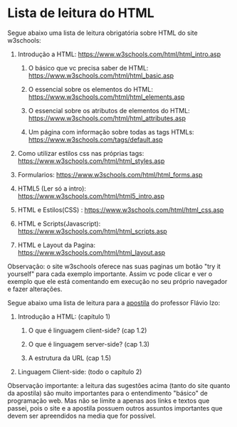 # Lista de leitura do HTML

Segue abaixo uma lista de leitura obrigatória sobre HTML do site w3schools:

1. Introdução a HTML: https://www.w3schools.com/html/html_intro.asp

    1. O básico que vc precisa saber de HTML: https://www.w3schools.com/html/html_basic.asp

    2. O essencial sobre os elementos do HTML: https://www.w3schools.com/html/html_elements.asp

    3. O essencial sobre os atributos de elementos do HTML: https://www.w3schools.com/html/html_attributes.asp
    4. Um página com informação sobre todas as tags HTMLs: https://www.w3schools.com/tags/default.asp

2. Como utilizar estilos css nas próprias tags: https://www.w3schools.com/html/html_styles.asp

3. Formularios: https://www.w3schools.com/html/html_forms.asp

4. HTML5 (Ler só a intro): https://www.w3schools.com/html/html5_intro.asp

5. HTML e Estilos(CSS) : https://www.w3schools.com/html/html_css.asp

6. HTML e Scripts(Javascript): https://www.w3schools.com/html/html_scripts.asp

7. HTML e Layout da Pagina: https://www.w3schools.com/html/html_layout.asp

Observação: o site w3schools oferece nas suas paginas um botão "try it yourself" para cada exemplo importante. Assim vc pode clicar e ver o exemplo que ele está comentando em execução no seu próprio navegador e fazer alterações.


Segue abaixo uma lista de leitura para a [apostila](apostila-flavio-izo.pdf) do professor Flávio Izo:

1. Introdução a HTML: (capítulo 1)
    
    1. O que é linguagem client-side? (cap 1.2)
    
    2. O que é linguagem server-side? (cap 1.3)
    
    3. A estrutura da URL (cap 1.5)
    
2. Linguagem Client-side: (todo o capítulo 2)


Observação importante: a leitura das sugestões acima (tanto do site quanto da apostila) são muito importantes para o entendimento "básico" de programação web. Mas não se limite a apenas aos links e textos que passei, pois o site e a apostila possuem outros assuntos importantes que devem ser apreendidos na media que for possível.
